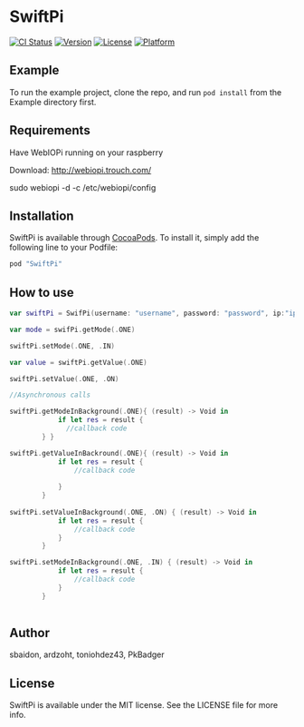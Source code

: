 # SwiftPi

[![CI Status](http://img.shields.io/travis/sbaidon/SwiftPi.svg?style=flat)](https://travis-ci.org/sbaidon/SwiftPi)
[![Version](https://img.shields.io/cocoapods/v/SwiftPi.svg?style=flat)](http://cocoapods.org/pods/SwiftPi)
[![License](https://img.shields.io/cocoapods/l/SwiftPi.svg?style=flat)](http://cocoapods.org/pods/SwiftPi)
[![Platform](https://img.shields.io/cocoapods/p/SwiftPi.svg?style=flat)](http://cocoapods.org/pods/SwiftPi)

## Example

To run the example project, clone the repo, and run `pod install` from the Example directory first.

## Requirements

Have WebIOPi running on your raspberry

Download:
http://webiopi.trouch.com/

sudo webiopi -d -c /etc/webiopi/config


## Installation

SwiftPi is available through [CocoaPods](http://cocoapods.org). To install
it, simply add the following line to your Podfile:

```ruby
pod "SwiftPi"
```

## How to use

```swift
var swiftPi = SwifPi(username: "username", password: "password", ip:"ip", port: "port")

var mode = swifPi.getMode(.ONE)

swiftPi.setMode(.ONE, .IN)

var value = swiftPi.getValue(.ONE)

swiftPi.setValue(.ONE, .ON)

//Asynchronous calls

swiftPi.getModeInBackground(.ONE){ (result) -> Void in
            if let res = result {
              //callback code       
        } }

swiftPi.getValueInBackround(.ONE){ (result) -> Void in
            if let res = result {
                //callback code
                
            }
        }
        
swiftPi.setValueInBackground(.ONE, .ON) { (result) -> Void in
            if let res = result {
                //callback code
            }
        }

swiftPi.setModeInBackground(.ONE, .IN) { (result) -> Void in
            if let res = result {
                //callback code
            }
        }
  
```

## Author

sbaidon, ardzoht, toniohdez43, PkBadger

## License

SwiftPi is available under the MIT license. See the LICENSE file for more info.
